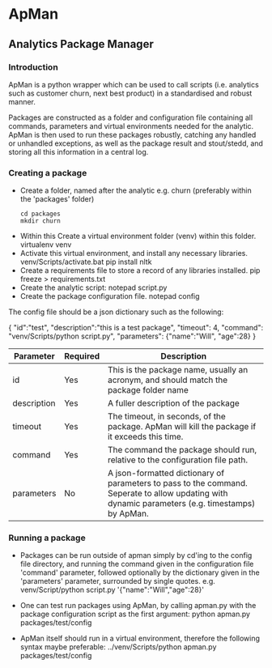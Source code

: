 # ApMan
## Analytics Package Manager

### Introduction
ApMan is a python wrapper which can be used to call scripts (i.e. analytics such as customer churn, next best product) in a standardised and robust manner. 

Packages are constructed as a folder and configuration file containing all commands, parameters and virtual environments needed for the analytic. ApMan is then used to run these packages robustly, catching any handled or unhandled exceptions, as well as the package result and stout/stedd, and storing all this information in a central log.

### Creating a package

* Create a folder, named after the analytic e.g. churn (preferably within the 'packages' folder)
    ~~~~
    cd packages
    mkdir churn
    ~~~~
* Within this Create a virtual environment folder (venv) within this folder.
	virtualenv venv
* Activate this virtual environment, and install any necessary libraries.
	venv/Scripts/activate.bat
	pip install nltk
* Create a requirements file to store a record of any libraries installed.
	pip freeze > requirements.txt
* Create the analytic script:
	notepad script.py
* Create the package configuration file.
	notepad config

The config file should be a json dictionary such as the following:

{
    "id":"test",
    "description":"this is a test package",
    "timeout": 4,
    "command": "venv/Scripts/python script.py",
    "parameters": {"name":"Will", "age":28}
}

Parameter | Required | Description
----------|---------|-------------------------------
id | Yes | This is the package name, usually an acronym, and should match the package folder name
description | Yes | A fuller description of the package
timeout | Yes | The timeout, in seconds, of the package. ApMan will kill the package if it exceeds this time.
command | Yes | The command the package should run, relative to the configuration file path.
parameters | No | A json-formatted dictionary of parameters to pass to the command. Seperate to allow updating with dynamic parameters (e.g. timestamps) by ApMan.

### Running a package

* Packages can be run outside of apman simply by cd'ing to the config file directory, and running the command given in the configuration file 'command' parameter, followed optionally by the dictionary given in the 'parameters' parameter, surrounded by single quotes. e.g.
	venv/Script/python script.py '{"name":"Will","age":28}'

* One can test run packages using ApMan, by calling apman.py with the package configuration script as the first argument:
	python apman.py packages/test/config
* ApMan itself should run in a virtual environment, therefore the following syntax maybe preferable:
	../venv/Scripts/python apman.py packages/test/config